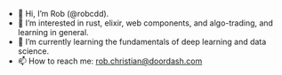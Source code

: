 - 👋 Hi, I’m Rob (@robcdd).
- 👀 I’m interested in rust, elixir, web components, and algo-trading, and learning in general.
- 🌱 I’m currently learning the fundamentals of deep learning and data science.
- 📫 How to reach me: rob.christian@doordash.com

<!---
robcdd/robcdd is a ✨ special ✨ repository because its `README.md` (this file) appears on your GitHub profile.
You can click the Preview link to take a look at your changes.
--->
